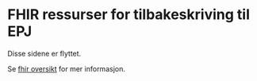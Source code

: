 # FHIR ressurser for tilbakeskriving til EPJ

Disse sidene er flyttet.

Se [fhir oversikt](./fhir/_oversikt.md#fhir-ressurser-for-tilbakeskriving-til-epj) for mer informasjon.
